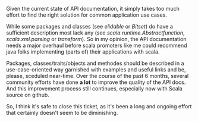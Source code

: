 Given the current state of API documentation, it simply takes too much effort to find the right solution for common application use cases. 

While some packages and classes (see *elidable* or *Bitset*) do have a sufficient description most lack any (see *scala.runtime.Abstractfunction*, *scala.xml.parsing* or *transform*). So in my opinion, the API documentation needs a major overhaul before scala promoters like me could recommend java folks implementing (parts of) their applications with scala. 

Packages, classes/traits/objects and methodes should be described in a use-case-oriented way garnished with examples and useful links and be, please, sceduled near-time. 
Over the course of the past 6 months, several community efforts have done **a lot** to improve the quality of the API docs. And this improvement process still continues, especially now with Scala source on github.

So, I think it's safe to close this ticket, as it's been a long and ongoing effort that certainly doesn't seem to be diminishing.
